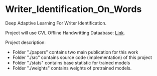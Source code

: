 # Writer_Identification_On_Words
Deep Adaptive Learning For Writer Identification.

Project will use CVL Offline Handwritting Dataabase: [Link](https://drive.google.com/open?id=1b2X7VdYj6TJTOtxsy_vdXPRl9UnWV6LF).

Project description:
- Folder "./papers" contains two main publication for this work
- Folder "./src" contains source code (implementation) of this project
- Folder "./stats" contains base statistic for trained models
- Folder "./weights" contains weights of pretrained models.
